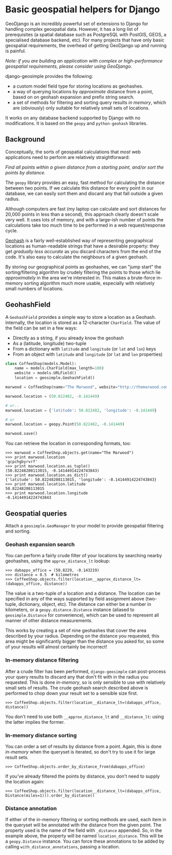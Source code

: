 Basic geospatial helpers for Django
===================================

GeoDjango is an incredibly powerful set of extensions to Django for handling complex geospatial data. However, it has a long list of prerequisites (a spatial database such as PostgreSQL with PostGIS, GEOS, a specialised database backend, etc). For many projects that have only basic geospatial requirements, the overhead of getting GeoDjango up and running is painful.

*Note: if you are building an application with complex or high-performance geospatial requirements, please consider using GeoDjango.*

django-geosimple provides the following:

* a custom model field type for storing locations as geohashes.
* a way of querying locations by *approximate* distance from a point, based on on geohash expansion and prefix string search.
* a set of methods for filtering and sorting query results *in memory*, which are (obviously) only suitable for relatively small sets of locations.

It works on any database backend supported by Django with no modifications. It is based on the `geopy` and `python-geohash` libraries.

Background
----------

Conceptually, the sorts of geospatial calculations that *most* web applications need to perform are relatively straightforward:

*Find all points within a given distance from a starting point, and/or sort the points by distance.*

The `geopy` library provides an easy, fast method for calculating the distance between two points. If we calculate this distance for every point in our database, we can easily sort them and discard any that fall outside a given radius.

Although computers are fast (my laptop can calculate and sort distances for 20,000 points in less than a second), this approach clearly doesn't scale very well. It uses lots of memory, and with a large-ish number of points the calculations take too much time to be performed in a web request/response cycle.

[Geohash](https://en.wikipedia.org/wiki/Geohash) is a fairly well-established way of representing geographical locations as human-readable strings that have a desirable property: they get *gradually less accurate* as you discard characters from the end of the code. It's also easy to calculate the neighbours of a given geohash.

By storing our geographical points as geohashes, we can "jump start" the sorting/filtering algorithm by crudely filtering the points to those which lie *approximately* in the area we're interested in. This makes a brute-force in-memory sorting algorithm much more usable, especially with relatively small numbers of locations.

GeohashField
------------

A `GeohashField` provides a simple way to store a location as a Geohash. Internally, the location is stored as a 12-character `CharField`. The value of the field can be set in a few ways:

* Directly as a string, if you already know the geohash
* As a (latitude, longitude) two-tuple
* From a dictionary with `latitude` and `longitude` (or `lat` and `lon`) keys
* From an object with `latitude` and `longitude` (or `lat` and `lon` properties)

```python
class CoffeeShop(models.Model):
    name = models.CharField(max_length=100)
    website = models.URLField()
    location = geosimple.GeohashField()

marwood = CoffeeShop(name="The Marwood", website="http://themarwood.com/")

marwood.location = (50.822482, -0.141449)

# or..
marwood.location = {'latitude': 50.822482, 'longitude': -0.141449}

# or
marwood.location = geopy.Point(50.822482, -0.141449)

marwood.save()
```

You can retrieve the location in corresponding formats, too:

```pycon
>>> marwood = CoffeeShop.objects.get(name="The Marwood")
>>> print marwood.location
'gcpchgbyrvrf'
>>> print marwood.location.as_tuple()
(50.82248208113015, -0.14144914224743843)
>>> print marwood.location.as_dict()
{'latitude': 50.82248208113015, 'longitude': -0.14144914224743843}
>>> print marwood.location.latitude
50.82248208113015
>>> print marwood.location.longitude
-0.14144914224743843
```

Geospatial queries
------------------

Attach a `geosimple.GeoManager` to your model to provide geospatial filtering and sorting.

### Geohash expansion search

You can perform a fairly crude filter of your locations by searching nearby geohashes, using the `approx_distance_lt` lookup:

```pycon
>>> dabapps_office = (50.8229, -0.143219)
>>> distance = 0.5  # kilometres
>>> CoffeeShop.objects.filter(location__approx_distance_lt=(dabapps_office, distance))
```

The value is a two-tuple of a location and a distance. The location can be specified in any of the ways supported by field assignment above (two-tuple, dictionary, object, etc). The distance can either be a number in kilometers, or a `geopy.distance.Distance` instance (aliased to `geosimple.Distance` for convenience), which can be used to represent all manner of other distance measurements.

This works by creating a set of nine geohashes that cover the area described by your radius. Depending on the distance you requested, this area might be significantly bigger than the distance you asked for, so some of your results will almost certainly be incorrect!

### In-memory distance filtering

After a crude filter has been performed, `django-geosimple` can post-process your query results to discard any that don't fit with in the radius you requested. This is done *in-memory*, so is only sensible to use with relatively small sets of results. The crude geohash search described above is performed to chop down your result set to a sensible size first.

```pycon
>>> CoffeeShop.objects.filter(location__distance_lt=(dabapps_office, distance))
```

You don't need to use both `__approx_distance_lt` and `__distance_lt`: using the latter implies the former.

### In-memory distance sorting

You can order a set of results by distance from a point. Again, this is done *in-memory* when the queryset is iterated, so don't try to use it for large result sets.

```pycon
>>> CoffeeShop.objects.order_by_distance_from(dabapps_office)
```

If you've already filtered the points by distance, you don't need to supply the location again:

```
>>> CoffeeShop.objects.filter(location__distance_lt=(dabapps_office, Distance(miles=1))).order_by_distance()
```

### Distance annotation

If either of the in-memory filtering or sorting methods are used, each item in the queryset will be annotated with the distance from the given point. The property used is the name of the field with `_distance` appended. So, in the example above, the property will be named `location_distance`. This will be a `geopy.Distance` instance. You can force these annotations to be added by calling `with_distance_annotations`, passing a location.
